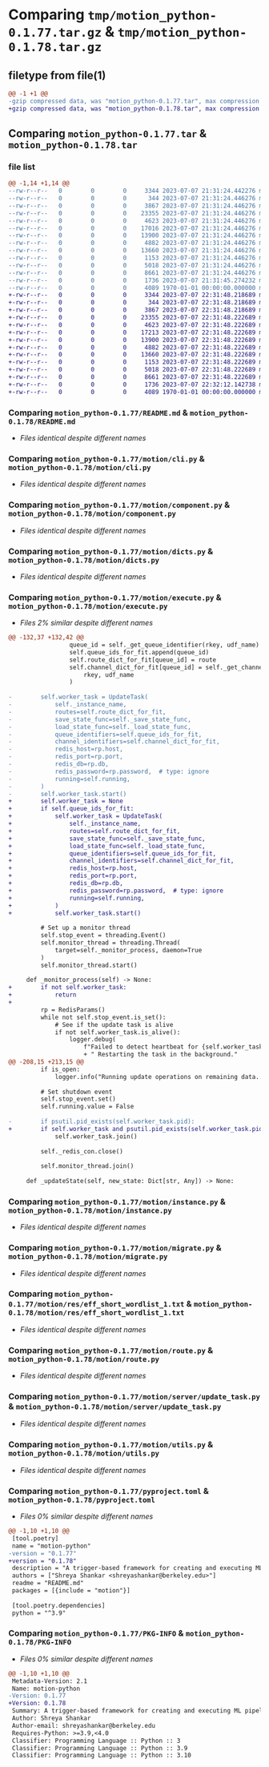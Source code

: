 # Comparing `tmp/motion_python-0.1.77.tar.gz` & `tmp/motion_python-0.1.78.tar.gz`

## filetype from file(1)

```diff
@@ -1 +1 @@
-gzip compressed data, was "motion_python-0.1.77.tar", max compression
+gzip compressed data, was "motion_python-0.1.78.tar", max compression
```

## Comparing `motion_python-0.1.77.tar` & `motion_python-0.1.78.tar`

### file list

```diff
@@ -1,14 +1,14 @@
--rw-r--r--   0        0        0     3344 2023-07-07 21:31:24.442276 motion_python-0.1.77/README.md
--rw-r--r--   0        0        0      344 2023-07-07 21:31:24.446276 motion_python-0.1.77/motion/__init__.py
--rw-r--r--   0        0        0     3867 2023-07-07 21:31:24.446276 motion_python-0.1.77/motion/cli.py
--rw-r--r--   0        0        0    23355 2023-07-07 21:31:24.446276 motion_python-0.1.77/motion/component.py
--rw-r--r--   0        0        0     4623 2023-07-07 21:31:24.446276 motion_python-0.1.77/motion/dicts.py
--rw-r--r--   0        0        0    17016 2023-07-07 21:31:24.446276 motion_python-0.1.77/motion/execute.py
--rw-r--r--   0        0        0    13900 2023-07-07 21:31:24.446276 motion_python-0.1.77/motion/instance.py
--rw-r--r--   0        0        0     4882 2023-07-07 21:31:24.446276 motion_python-0.1.77/motion/migrate.py
--rw-r--r--   0        0        0    13660 2023-07-07 21:31:24.446276 motion_python-0.1.77/motion/res/eff_short_wordlist_1.txt
--rw-r--r--   0        0        0     1153 2023-07-07 21:31:24.446276 motion_python-0.1.77/motion/route.py
--rw-r--r--   0        0        0     5018 2023-07-07 21:31:24.446276 motion_python-0.1.77/motion/server/update_task.py
--rw-r--r--   0        0        0     8661 2023-07-07 21:31:24.446276 motion_python-0.1.77/motion/utils.py
--rw-r--r--   0        0        0     1736 2023-07-07 21:31:45.274232 motion_python-0.1.77/pyproject.toml
--rw-r--r--   0        0        0     4089 1970-01-01 00:00:00.000000 motion_python-0.1.77/PKG-INFO
+-rw-r--r--   0        0        0     3344 2023-07-07 22:31:48.218689 motion_python-0.1.78/README.md
+-rw-r--r--   0        0        0      344 2023-07-07 22:31:48.218689 motion_python-0.1.78/motion/__init__.py
+-rw-r--r--   0        0        0     3867 2023-07-07 22:31:48.218689 motion_python-0.1.78/motion/cli.py
+-rw-r--r--   0        0        0    23355 2023-07-07 22:31:48.222689 motion_python-0.1.78/motion/component.py
+-rw-r--r--   0        0        0     4623 2023-07-07 22:31:48.222689 motion_python-0.1.78/motion/dicts.py
+-rw-r--r--   0        0        0    17213 2023-07-07 22:31:48.222689 motion_python-0.1.78/motion/execute.py
+-rw-r--r--   0        0        0    13900 2023-07-07 22:31:48.222689 motion_python-0.1.78/motion/instance.py
+-rw-r--r--   0        0        0     4882 2023-07-07 22:31:48.222689 motion_python-0.1.78/motion/migrate.py
+-rw-r--r--   0        0        0    13660 2023-07-07 22:31:48.222689 motion_python-0.1.78/motion/res/eff_short_wordlist_1.txt
+-rw-r--r--   0        0        0     1153 2023-07-07 22:31:48.222689 motion_python-0.1.78/motion/route.py
+-rw-r--r--   0        0        0     5018 2023-07-07 22:31:48.222689 motion_python-0.1.78/motion/server/update_task.py
+-rw-r--r--   0        0        0     8661 2023-07-07 22:31:48.222689 motion_python-0.1.78/motion/utils.py
+-rw-r--r--   0        0        0     1736 2023-07-07 22:32:12.142738 motion_python-0.1.78/pyproject.toml
+-rw-r--r--   0        0        0     4089 1970-01-01 00:00:00.000000 motion_python-0.1.78/PKG-INFO
```

### Comparing `motion_python-0.1.77/README.md` & `motion_python-0.1.78/README.md`

 * *Files identical despite different names*

### Comparing `motion_python-0.1.77/motion/cli.py` & `motion_python-0.1.78/motion/cli.py`

 * *Files identical despite different names*

### Comparing `motion_python-0.1.77/motion/component.py` & `motion_python-0.1.78/motion/component.py`

 * *Files identical despite different names*

### Comparing `motion_python-0.1.77/motion/dicts.py` & `motion_python-0.1.78/motion/dicts.py`

 * *Files identical despite different names*

### Comparing `motion_python-0.1.77/motion/execute.py` & `motion_python-0.1.78/motion/execute.py`

 * *Files 2% similar despite different names*

```diff
@@ -132,37 +132,42 @@
                 queue_id = self._get_queue_identifier(rkey, udf_name)
                 self.queue_ids_for_fit.append(queue_id)
                 self.route_dict_for_fit[queue_id] = route
                 self.channel_dict_for_fit[queue_id] = self._get_channel_identifier(
                     rkey, udf_name
                 )
 
-        self.worker_task = UpdateTask(
-            self._instance_name,
-            routes=self.route_dict_for_fit,
-            save_state_func=self._save_state_func,
-            load_state_func=self._load_state_func,
-            queue_identifiers=self.queue_ids_for_fit,
-            channel_identifiers=self.channel_dict_for_fit,
-            redis_host=rp.host,
-            redis_port=rp.port,
-            redis_db=rp.db,
-            redis_password=rp.password,  # type: ignore
-            running=self.running,
-        )
-        self.worker_task.start()
+        self.worker_task = None
+        if self.queue_ids_for_fit:
+            self.worker_task = UpdateTask(
+                self._instance_name,
+                routes=self.route_dict_for_fit,
+                save_state_func=self._save_state_func,
+                load_state_func=self._load_state_func,
+                queue_identifiers=self.queue_ids_for_fit,
+                channel_identifiers=self.channel_dict_for_fit,
+                redis_host=rp.host,
+                redis_port=rp.port,
+                redis_db=rp.db,
+                redis_password=rp.password,  # type: ignore
+                running=self.running,
+            )
+            self.worker_task.start()
 
         # Set up a monitor thread
         self.stop_event = threading.Event()
         self.monitor_thread = threading.Thread(
             target=self._monitor_process, daemon=True
         )
         self.monitor_thread.start()
 
     def _monitor_process(self) -> None:
+        if not self.worker_task:
+            return
+
         rp = RedisParams()
         while not self.stop_event.is_set():
             # See if the update task is alive
             if not self.worker_task.is_alive():
                 logger.debug(
                     f"Failed to detect heartbeat for {self.worker_task.name}."
                     + " Restarting the task in the background."
@@ -208,15 +213,15 @@
         if is_open:
             logger.info("Running update operations on remaining data...")
 
         # Set shutdown event
         self.stop_event.set()
         self.running.value = False
 
-        if psutil.pid_exists(self.worker_task.pid):
+        if self.worker_task and psutil.pid_exists(self.worker_task.pid):
             self.worker_task.join()
 
         self._redis_con.close()
 
         self.monitor_thread.join()
 
     def _updateState(self, new_state: Dict[str, Any]) -> None:
```

### Comparing `motion_python-0.1.77/motion/instance.py` & `motion_python-0.1.78/motion/instance.py`

 * *Files identical despite different names*

### Comparing `motion_python-0.1.77/motion/migrate.py` & `motion_python-0.1.78/motion/migrate.py`

 * *Files identical despite different names*

### Comparing `motion_python-0.1.77/motion/res/eff_short_wordlist_1.txt` & `motion_python-0.1.78/motion/res/eff_short_wordlist_1.txt`

 * *Files identical despite different names*

### Comparing `motion_python-0.1.77/motion/route.py` & `motion_python-0.1.78/motion/route.py`

 * *Files identical despite different names*

### Comparing `motion_python-0.1.77/motion/server/update_task.py` & `motion_python-0.1.78/motion/server/update_task.py`

 * *Files identical despite different names*

### Comparing `motion_python-0.1.77/motion/utils.py` & `motion_python-0.1.78/motion/utils.py`

 * *Files identical despite different names*

### Comparing `motion_python-0.1.77/pyproject.toml` & `motion_python-0.1.78/pyproject.toml`

 * *Files 0% similar despite different names*

```diff
@@ -1,10 +1,10 @@
 [tool.poetry]
 name = "motion-python"
-version = "0.1.77"
+version = "0.1.78"
 description = "A trigger-based framework for creating and executing ML pipelines."
 authors = ["Shreya Shankar <shreyashankar@berkeley.edu>"]
 readme = "README.md"
 packages = [{include = "motion"}]
 
 [tool.poetry.dependencies]
 python = "^3.9"
```

### Comparing `motion_python-0.1.77/PKG-INFO` & `motion_python-0.1.78/PKG-INFO`

 * *Files 0% similar despite different names*

```diff
@@ -1,10 +1,10 @@
 Metadata-Version: 2.1
 Name: motion-python
-Version: 0.1.77
+Version: 0.1.78
 Summary: A trigger-based framework for creating and executing ML pipelines.
 Author: Shreya Shankar
 Author-email: shreyashankar@berkeley.edu
 Requires-Python: >=3.9,<4.0
 Classifier: Programming Language :: Python :: 3
 Classifier: Programming Language :: Python :: 3.9
 Classifier: Programming Language :: Python :: 3.10
```

